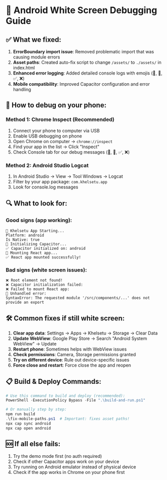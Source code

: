 # 🔧 Android White Screen Debugging Guide

## ✅ What we fixed:
1. **ErrorBoundary import issue**: Removed problematic import that was causing module errors
2. **Asset paths**: Created auto-fix script to change `/assets/` to `./assets/` in index.html
3. **Enhanced error logging**: Added detailed console logs with emojis (🚀, 📱, ✅, ❌)
4. **Mobile compatibility**: Improved Capacitor configuration and error handling

## 📱 How to debug on your phone:

### Method 1: Chrome Inspect (Recommended)
1. Connect your phone to computer via USB
2. Enable USB debugging on phone
3. Open Chrome on computer → `chrome://inspect`
4. Find your app in the list → Click "Inspect"
5. Check Console tab for our debug messages (🚀, 📱, ✅, ❌)

### Method 2: Android Studio Logcat
1. In Android Studio → View → Tool Windows → Logcat
2. Filter by your app package: `com.khelsetu.app`
3. Look for console.log messages

## 🔍 What to look for:

### Good signs (app working):
```
🚀 Khelsetu App Starting...
Platform: android
Is Native: true
📱 Initializing Capacitor...
✅ Capacitor initialized on: android
🌟 Mounting React app...
✅ React app mounted successfully!
```

### Bad signs (white screen issues):
```
❌ Root element not found!
❌ Capacitor initialization failed:
❌ Failed to mount React app:
🚫 Unhandled error:
SyntaxError: The requested module '/src/components/...' does not provide an export
```

## 🛠️ Common fixes if still white screen:

1. **Clear app data**: Settings → Apps → Khelsetu → Storage → Clear Data
2. **Update WebView**: Google Play Store → Search "Android System WebView" → Update
3. **Restart phone**: Sometimes helps with WebView issues
4. **Check permissions**: Camera, Storage permissions granted
5. **Try on different device**: Rule out device-specific issues
6. **Force close and restart**: Force close the app and reopen

## 📋 Build & Deploy Commands:
```powershell
# Use this command to build and deploy (recommended):
PowerShell -ExecutionPolicy Bypass -File ".\build-and-run.ps1"

# Or manually step by step:
npm run build
.\fix-mobile-paths.ps1  # Important: fixes asset paths!
npx cap sync android
npx cap open android
```

## 🆘 If all else fails:
1. Try the demo mode first (no auth required)
2. Check if other Capacitor apps work on your device
3. Try running on Android emulator instead of physical device
4. Check if the app works in Chrome on your phone first